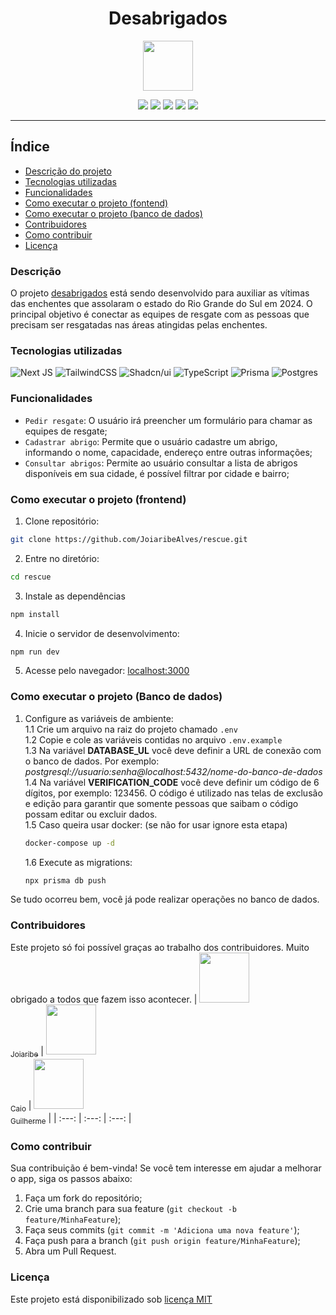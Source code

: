 <div align="center">

# Desabrigados

<img src="./.github/images/logo-blue.png" width="80px" /><br />
</div>

<div align="center">
 <img src="https://img.shields.io/badge/Status-Em%20desenvolvimento-blue" />
 <img src="https://img.shields.io/badge/Licença-MIT-green" />
 <img src="https://img.shields.io/badge/PRs-Bem%20vidas-red" />
 <img src="https://img.shields.io/github/forks/JoiaribeAlves/rescue" />
 <img src="https://img.shields.io/github/stars/JoiaribeAlves/rescue" />
</div>

---

## Índice

- [Descrição do projeto](#descricao)<br />
- [Tecnologias utilizadas](#tecnologias)<br />
- [Funcionalidades](#funcionalidades)<br />
- [Como executar o projeto (fontend)](#como-executar-frontend)<br />
- [Como executar o projeto (banco de dados)](#como-executar-banco-de-dados)<br />
- [Contribuidores](#contribuidores)<br />
- [Como contribuir](#como-contribuir)<br />
- [Licença](#licenca)<br />

<div id="descricao">

### Descrição

O projeto <a href="https://desabrigados.com.br">desabrigados</a> está sendo  desenvolvido para auxiliar as vítimas das enchentes que assolaram o estado do Rio Grande do Sul em 2024. O principal objetivo é conectar as equipes de resgate com as pessoas que precisam ser resgatadas nas áreas atingidas pelas enchentes.
</div>

<div id="tecnologias">

### Tecnologias utilizadas

![Next JS](https://img.shields.io/badge/Next-black?style=for-the-badge&logo=next.js&logoColor=white)
![TailwindCSS](https://img.shields.io/badge/tailwindcss-%2338B2AC.svg?style=for-the-badge&logo=tailwind-css&logoColor=white)
![Shadcn/ui](https://img.shields.io/badge/Shadcn/ui-black.svg?style=for-the-badge&logo=shadcn/ui&logoColor=white)
![TypeScript](https://img.shields.io/badge/typescript-%23007ACC.svg?style=for-the-badge&logo=typescript&logoColor=white)
![Prisma](https://img.shields.io/badge/Prisma-3982CE?style=for-the-badge&logo=Prisma&logoColor=white)
![Postgres](https://img.shields.io/badge/postgres-%23316192.svg?style=for-the-badge&logo=postgresql&logoColor=white)
</div>

<div id="funcionalidades">

### Funcionalidades

- `Pedir resgate`: O usuário irá preencher um formulário para chamar as equipes de resgate;
- `Cadastrar abrigo`: Permite que o usuário cadastre um abrigo, informando o nome, capacidade, endereço entre outras informações;
- `Consultar abrigos`: Permite ao usuário consultar a lista de abrigos disponíveis em sua cidade, é possível filtrar por cidade e bairro;

</div>

<div id="como-executar-frontend">

### Como executar o projeto (frontend)

1. Clone repositório:

```bash
git clone https://github.com/JoiaribeAlves/rescue.git
```

2. Entre no diretório:

```bash
cd rescue
```

3. Instale as dependências

```bash
npm install
```

4. Inicie o servidor de desenvolvimento:

```bash
npm run dev
```

5. Acesse pelo navegador: [localhost:3000](http://localhost:3000)

</div>

<div id="como-executar-banco-de-dados">

### Como executar o projeto (Banco de dados)

1. Configure as variáveis de ambiente:<br />
1.1 Crie um arquivo na raiz do projeto chamado `.env`<br />
1.2 Copie e cole as variáveis contidas no arquivo `.env.example`<br />
1.3 Na variável **DATABASE_UL** você deve definir a URL de conexão com o banco de dados. Por exemplo: *postgresql://usuario:senha@localhost:5432/nome-do-banco-de-dados*<br />
1.4 Na variável **VERIFICATION_CODE** você deve definir um código de 6 dígitos, por exemplo: 123456. O código é utilizado nas telas de exclusão e edição para garantir que somente pessoas que saibam o código possam editar ou excluir dados.<br />
1.5 Caso queira usar docker: (se não for usar ignore esta etapa)<br />

	```bash
	docker-compose up -d
	```

	1.6 Execute as migrations: <br />

	```bash
	npx prisma db push
	```

Se tudo ocorreu bem, você já pode realizar operações no banco de dados.
</div>

<div id="contribuidores">

### Contribuidores

Este projeto só foi possível graças ao trabalho dos contribuidores. Muito obrigado a todos que fazem isso acontecer.
| [<img loading="lazy" src="https://avatars.githubusercontent.com/u/102931920?v=4" width=80><br><sub>Joiaribe</sub>](https://github.com/JoiaribeAlves) | [<img loading="lazy" src="https://avatars.githubusercontent.com/u/115363966?v=4" width=80><br><sub>Caio</sub>](https://github.com/CaioMMendes) | [<img loading="lazy" src="https://avatars.githubusercontent.com/u/8629694?v=4" width=80><br><sub>Guilherme</sub>](https://github.com/gbflores) |
| :---: | :---: | :---: |
</div>

<div id="como-contribuir">

### Como contribuir

Sua contribuição é bem-vinda! Se você tem interesse em ajudar a melhorar o app, siga os passos abaixo:

1. Faça um fork do repositório;
2. Crie uma branch para sua feature (`git checkout -b feature/MinhaFeature`);
3. Faça seus commits (`git commit -m 'Adiciona uma nova feature'`);
4. Faça push para a branch (`git push origin feature/MinhaFeature`);
5. Abra um Pull Request.

</div>

<div id="licenca">

### Licença

Este projeto está disponibilizado sob [licença MIT](https://github.com/JoiaribeAlves/rescue/blob/main/License)
</div>

